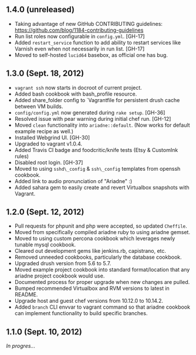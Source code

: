 1.4.0 (unreleased)
------------------

  - Taking advantage of new GitHub CONTRIBUTING guidelines:
    https://github.com/blog/1184-contributing-guidelines
  - Run list roles now configurable in `config.yml`. [GH-17]
  - Added `restart_service` function to add ability to restart services
    like Varnish even when not necessarily in run list. [GH-17]
  - Moved to self-hosted `lucid64` basebox, as official one has bug.

1.3.0 (Sept. 18, 2012)
----------------------

  - `vagrant ssh` now starts in docroot of current project.
  - Added bash cookbook with bash\_profile resource. 
  - Added share\_folder config to `Vagrantfile for persistent drush
    cache between VM builds.
  - `config/config.yml` now generated during `rake setup`. [GH-36]
  - Resolved issue with pear warning during initial chef run. [GH-12]
  - Moved `clean` functionality into `ariadne::default`. (Now works for
    default example recipe as well.)
  - Installed Webgrind UI. [GH-30]
  - Upgraded to vagrant v1.0.4.
  - Added Travis CI badge and foodcritic/knife tests (Etsy & CustomInk rules)
  - Disabled root login. [GH-37]
  - Moved to using `sshd\_config` & `ssh\_config` templates from openssh
    cookbook.
  - Added link to audio pronunciation of "Ariadne" :)
  - Added sahara gem to easily create and revert Virtualbox snapshots
    with Vagrant.

1.2.0 (Sept. 12, 2012)
----------------------

  - Pull requests for phpunit and php were accepted, so updated
    `Cheffile`.
  - Moved from specifically compiled ariadne ruby to using ariadne
    gemset.
  - Moved to using custom percona cookbook which leverages newly tunable
    mysql cookbook.
  - Cleared out development gems like jenkins.rb, capistrano, etc.
  - Removed unneeded cookbooks, particularly the database cookbook.
  - Upgraded drush version from 5.6 to 5.7.
  - Moved example project cookbook into standard format/location that
    any ariadne project cookbook would use.
  - Documented process for proper upgrade when new changes are pulled.
  - Bumped recommended Virtualbox and RVM versions to latest in README.
  - Upgrade host and guest chef versions from 10.12.0 to 10.14.2.
  - Added `branch` CLI envvar to vagrant command so that ariadne
    cookbook can implement functionality to build specific branches.

1.1.0 (Sept. 10, 2012)
----------------------

  *In progres...*
